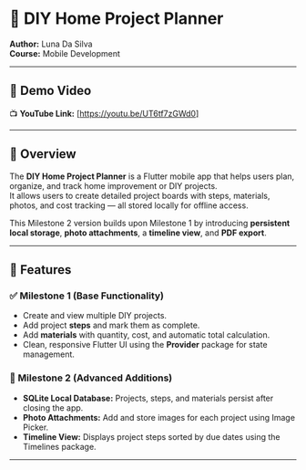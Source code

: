 # 🏡 DIY Home Project Planner

**Author:** Luna Da Silva  
**Course:** Mobile Development 

---

## 🎥 Demo Video
📺 **YouTube Link:** [https://youtu.be/UT6tf7zGWd0]

---

## 🌟 Overview
The **DIY Home Project Planner** is a Flutter mobile app that helps users plan, organize, and track home improvement or DIY projects.  
It allows users to create detailed project boards with steps, materials, photos, and cost tracking — all stored locally for offline access.

This Milestone 2 version builds upon Milestone 1 by introducing **persistent local storage**, **photo attachments**, a **timeline view**, and **PDF export**.

---

## 🚀 Features

### ✅ Milestone 1 (Base Functionality)
- Create and view multiple DIY projects.  
- Add project **steps** and mark them as complete.  
- Add **materials** with quantity, cost, and automatic total calculation.  
- Clean, responsive Flutter UI using the **Provider** package for state management.  

### 💾 Milestone 2 (Advanced Additions)
- **SQLite Local Database:** Projects, steps, and materials persist after closing the app.  
- **Photo Attachments:** Add and store images for each project using Image Picker.  
- **Timeline View:** Displays project steps sorted by due dates using the Timelines package.  

---


